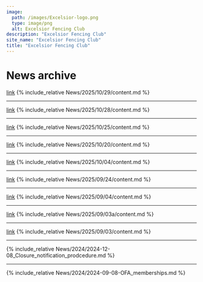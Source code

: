 ```yaml
---
image:
  path: /images/Excelsior-logo.png
  type: image/png
  alt: Excelsior Fencing Club
description: "Excelsior Fencing Club"
site_name: "Excelsior Fencing Club"
title: "Excelsior Fencing Club"
---
```


# News archive

[link](News/2025/10/29/)
{% include_relative News/2025/10/29/content.md %}

---

[link](News/2025/10/28/)
{% include_relative News/2025/10/28/content.md %}

---

[link](News/2025/10/25/)
{% include_relative News/2025/10/25/content.md %}

---

[link](News/2025/10/20/)
{% include_relative News/2025/10/20/content.md %}

---

[link](News/2025/10/04/)
{% include_relative News/2025/10/04/content.md %}

---

[link](News/2025/09/24/)
{% include_relative News/2025/09/24/content.md %}

---

[link](News/2025/09/04/)
{% include_relative News/2025/09/04/content.md %}

---

[link](News/2025/09/03a/)
{% include_relative News/2025/09/03a/content.md %}

---

[link](News/2025/09/03/)
{% include_relative News/2025/09/03/content.md %}

---

{% include_relative News/2024/2024-12-08_Closure_notification_prodcedure.md %}

---

{% include_relative News/2024/2024-09-08-OFA_memberships.md %}
